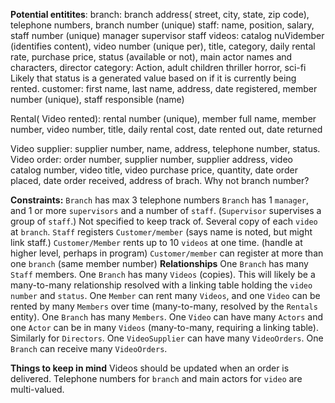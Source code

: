 **Potential entitites**:
branch: branch address( street, city, state, zip code), telephone numbers, branch number (unique)
staff: name, position, salary, staff number (unique)
	manager 
	supervisor
	staff
videos: catalog nuVidember (identifies content), video number (unique per), title, category, daily rental rate, purchase price, status (available or not), main actor names and characters, director
	category: Action, adult children thriller horror, sci-fi
	Likely that status is a generated value based on if it is currently being rented.
customer: first name, last name, address, date registered, member number (unique), staff responsible (name)

Rental( Video rented): rental number (unique), member full name, member number, video number, title, daily rental cost, date rented out, date returned

Video supplier: supplier number, name, address, telephone number, status.
Video order: order number, supplier number, supplier address, video catalog number, video title, video purchase price, quantity, date order placed, date order received, address of brach.
	Why not branch number?





**Constraints:**
`Branch` has max 3 telephone numbers
`Branch` has 1 `manager`, and 1 or more `supervisors` and a number of `staff`.
(`Supervisor`  supervises a group of `staff`.) Not specified to keep track of.
Several copy of each `video` at `branch`.
`Staff` registers `Customer/member` (says name is noted, but might link staff.)
`Customer/Member` rents up to 10 `videos` at one time. (handle at higher level, perhaps in program)
`Customer/member` can register at more than one `branch` (same member number)
**Relationships**
 One `Branch` has many `Staff` members.
 One `Branch` has many `Videos` (copies). This will likely be a many-to-many relationship resolved with a linking table holding the `video number` and `status`.
 One `Member` can rent many `Videos`, and one `Video` can be rented by many `Members` over time (many-to-many, resolved by the `Rentals` entity).
One `Branch` has many `Members`.
One `Video` can have many `Actors` and one `Actor` can be in many `Videos` (many-to-many, requiring a linking table). Similarly for `Directors`.
One `VideoSupplier` can have many `VideoOrders`.
One `Branch` can receive many `VideoOrders`.

**Things to keep in mind**
Videos should be updated when an order is delivered. 
Telephone numbers for `branch` and main actors for `video` are multi-valued.
